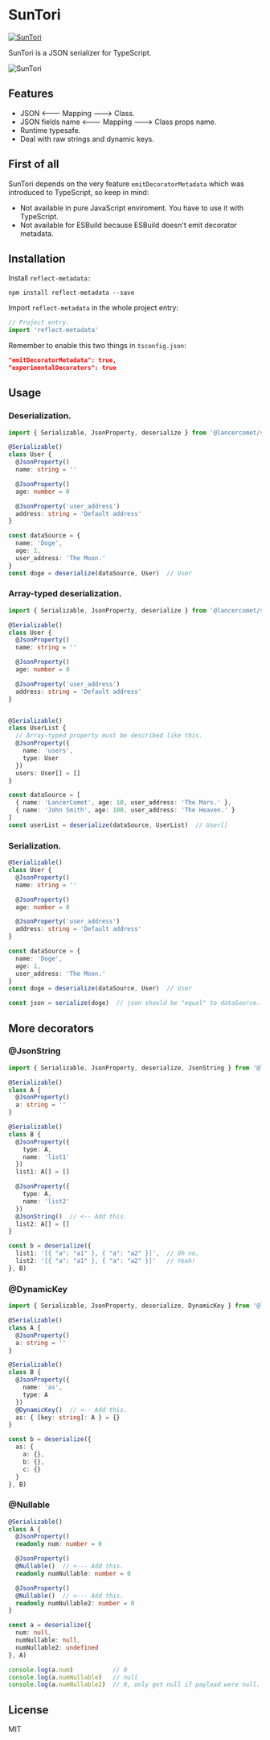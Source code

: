 # SunTori

[![SunTori](https://github.com/vuevert/Vert-Serializer/workflows/Test/badge.svg)](https://github.com/vuevert/Vert-Serializer/actions)

SunTori is a JSON serializer for TypeScript.

![SunTori](suntori.png)

## Features

 - JSON <--- Mapping ---> Class.
 - JSON fields name <--- Mapping ---> Class props name.
 - Runtime typesafe.
 - Deal with raw strings and dynamic keys.

## First of all

SunTori depends on the very feature `emitDecoratorMetadata` which was introduced to TypeScript, so keep in mind:

 - Not available in pure JavaScript enviroment. You have to use it with TypeScript.
 - Not available for ESBuild because ESBuild doesn't emit decorator metadata.

## Installation

Install `reflect-metadata:`

```
npm install reflect-metadata --save
```

Import `reflect-metadata` in the whole project entry:

```typescript
// Project entry.
import 'reflect-metadata'
```

Remember to enable this two things in `tsconfig.json`:

```json
"emitDecoratorMetadata": true,
"experimentalDecorators": true
```

## Usage

### Deserialization.

```typescript
import { Serializable, JsonProperty, deserialize } from '@lancercomet/suntori'

@Serializable()
class User {
  @JsonProperty()
  name: string = ''

  @JsonProperty()
  age: number = 0

  @JsonProperty('user_address')
  address: string = 'Default address'
}

const dataSource = {
  name: 'Doge',
  age: 1,
  user_address: 'The Moon.'
}
const doge = deserialize(dataSource, User)  // User
```

### Array-typed deserialization.

```typescript
import { Serializable, JsonProperty, deserialize } from '@lancercomet/suntori'

@Serializable()
class User {
  @JsonProperty()
  name: string = ''

  @JsonProperty()
  age: number = 0

  @JsonProperty('user_address')
  address: string = 'Default address'
}


@Serializable()
class UserList {
  // Array-typed property must be described like this.
  @JsonProperty({
    name: 'users',
    type: User
  })
  users: User[] = []
}

const dataSource = [
  { name: 'LancerComet', age: 10, user_address: 'The Mars.' },
  { name: 'John Smith', age: 100, user_address: 'The Heaven.' }
]
const userList = deserialize(dataSource, UserList)  // User[]
```

### Serialization.

```typescript
@Serializable()
class User {
  @JsonProperty()
  name: string = ''

  @JsonProperty()
  age: number = 0

  @JsonProperty('user_address')
  address: string = 'Default address'
}

const dataSource = {
  name: 'Doge',
  age: 1,
  user_address: 'The Moon.'
}
const doge = deserialize(dataSource, User)  // User

const json = serialize(doge)  // json should be "equal" to dataSource.
```

## More decorators

### @JsonString

```ts
import { Serializable, JsonProperty, deserialize, JsonString } from '@lancercomet/suntori'

@Serializable()
class A {
  @JsonProperty()
  a: string = ''
}

@Serializable()
class B {
  @JsonProperty({
    type: A,
    name: 'list1'
  })
  list1: A[] = []

  @JsonProperty({
    type: A,
    name: 'list2'
  })
  @JsonString()  // <-- Add this.
  list2: A[] = []
}

const b = deserialize({
  list1: '[{ "a": "a1" }, { "a": "a2" }]',  // Oh no.
  list2: '[{ "a": "a1" }, { "a": "a2" }]'   // Yeah!
}, B)
```

### @DynamicKey

```ts
import { Serializable, JsonProperty, deserialize, DynamicKey } from '@lancercomet/suntori'

@Serializable()
class A {
  @JsonProperty()
  a: string = ''
}

@Serializable()
class B {
  @JsonProperty({
    name: 'as',
    type: A
  })
  @DynamicKey()  // <-- Add this.
  as: { [key: string]: A } = {}    
}

const b = deserialize({
  as: {
    a: {},
    b: {},
    c: {}
  }
}, B)
```

### @Nullable

```ts
@Serializable()
class A {
  @JsonProperty()
  readonly num: number = 0

  @JsonProperty()
  @Nullable()  // <--- Add this.
  readonly numNullable: number = 0

  @JsonProperty()
  @Nullable()  // <--- Add this.
  readonly numNullable2: number = 0
}

const a = deserialize({
  num: null,
  numNullable: null,
  numNullable2: undefined
}, A)

console.log(a.num)           // 0
console.log(a.numNullable)   // null
console.log(a.numNullable2)  // 0, only got null if payload were null.
```

## License 

MIT
